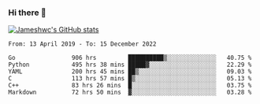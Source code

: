 ### Hi there 👋

[![Jameshwc's GitHub stats](https://github-readme-stats.vercel.app/api?username=jameshwc)](https://github.com/anuraghazra/github-readme-stats)

<!--START_SECTION:waka-->

```text
From: 13 April 2019 - To: 15 December 2022

Go                906 hrs         ██████████▒░░░░░░░░░░░░░░   40.75 %
Python            495 hrs 38 mins █████▓░░░░░░░░░░░░░░░░░░░   22.29 %
YAML              200 hrs 45 mins ██▒░░░░░░░░░░░░░░░░░░░░░░   09.03 %
C                 113 hrs 57 mins █▒░░░░░░░░░░░░░░░░░░░░░░░   05.13 %
C++               83 hrs 26 mins  █░░░░░░░░░░░░░░░░░░░░░░░░   03.75 %
Markdown          72 hrs 50 mins  ▓░░░░░░░░░░░░░░░░░░░░░░░░   03.28 %
```

<!--END_SECTION:waka-->